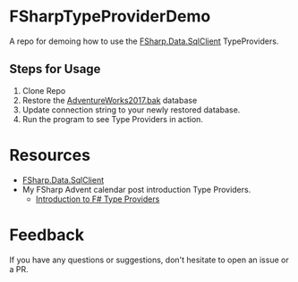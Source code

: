 # FSharpTypeProviderDemo
A repo for demoing how to use the [FSharp.Data.SqlClient](https://fsprojects.github.io/FSharp.Data.SqlClient/) TypeProviders.

## Steps for Usage

1. Clone Repo
1. Restore the [AdventureWorks2017.bak](https://github.com/Microsoft/sql-server-samples/releases/tag/adventureworks) database
1. Update connection string to your newly restored database.
1. Run the program to see Type Providers in action.

# Resources

* [FSharp.Data.SqlClient](https://fsprojects.github.io/FSharp.Data.SqlClient/)
* My FSharp Advent calendar post introduction Type Providers.
   * [Introduction to F# Type Providers](https://thesharperdev.com/introduction-to-fsharp-type-providers/)

# Feedback

If you have any questions or suggestions, don't hesitate to open an issue or a PR. 
